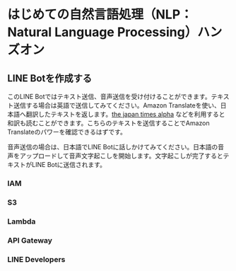 # はじめての自然言語処理（NLP：Natural Language Processing）ハンズオン
## LINE Botを作成する
このLINE Botではテキスト送信、音声送信を受け付けることができます。テキスト送信する場合は英語で送信してみてください。Amazon Translateを使い、日本語へ翻訳したテキストを返します。[the japan times alpha](https://alpha.japantimes.co.jp/) などを利用すると和訳も読むことができます。こちらのテキストを送信することでAmazon Translateのパワーを確認できるはずです。  

音声送信の場合は、日本語でLINE Botに話しかけてみてください。日本語の音声をアップロードして音声文字起こしを開始します。文字起こしが完了するとテキストがLINE Botに送信されます。

### IAM

### S3

### Lambda

### API Gateway

### LINE Developers